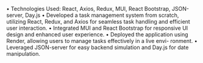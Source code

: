 • Technologies Used: React, Axios, Redux, MUI, React Bootstrap, JSON-server, Day.js
• Developed a task management system from scratch, utilizing React, Redux, and Axios for
seamless task handling and efficient user interaction.
• Integrated MUI and React Bootstrap for responsive UI design and enhanced user experience.
• Deployed the application using Render, allowing users to manage tasks effectively in a live envi-
ronment.
• Leveraged JSON-server for easy backend simulation and Day.js for date manipulation.
